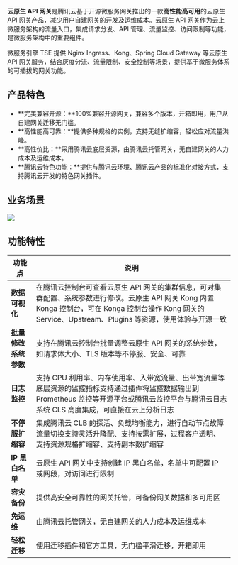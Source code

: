 **云原生 API 网关**是腾讯云基于开源微服务网关推出的一款**高性能高可用**的云原生 API 网关产品，减少用户自建网关的开发及运维成本。云原生 API 网关作为云上微服务架构的流量入口，集成请求分发、API 管理、流量监控、访问限制等功能，是微服务架构中的重要组件。

微服务引擎 TSE 提供 Nginx Ingress、Kong、Spring Cloud Gateway 等云原生 API 网关服务，结合灰度分流、流量限制、安全控制等场景，提供基于微服务体系的可插拔的网关功能。

## 产品特色

- **完美兼容开源：**100%兼容开源网关，兼容多个版本，开箱即用，用户从自建网关迁移无门槛。
- **高性能高可靠：**提供多种规格的实例，支持无缝扩缩容，轻松应对流量洪峰。
- **高性价比：**采用腾讯云底层资源，由腾讯云托管网关，无自建网关的人力成本及运维成本。
- **腾讯云特色功能：**提供与腾讯云环境、腾讯云产品的标准化对接方式，支持腾讯云开发的特色网关插件。

## 业务场景

![](https://qcloudimg.tencent-cloud.cn/raw/bf26b07f8194d01665a7105dfbbc6c6c.png)

## 功能特性

| **功能点**           | **说明**                                                     |
| -------------------- | ------------------------------------------------------------ |
| **数据可视化**       | 在腾讯云控制台可查看云原生 API 网关的集群信息，可对集群配置、系统参数进行修改。云原生 API 网关 Kong 内置 Konga 控制台，可在 Konga 控制台操作 Kong 网关的 Service、Upstream、Plugins 等资源，使用体验与开源一致 |
| **批量修改系统参数** | 支持在腾讯云控制台批量调整云原生 API 网关的系统参数，如请求体大小、TLS 版本等不停服、安全、可靠 |
| **日志监控**         | 支持 CPU 利用率、内存使用率、入带宽流量、出带宽流量等底层资源的监控指标支持通过插件将监控数据输出到 Prometheus 监控等开源平台或腾讯云监控平台与腾讯云日志系统 CLS 高度集成，可直接在云上分析日志 |
| **不停服扩缩容**     | 集成腾讯云 CLB 的探活、负载均衡能力，进行自动节点故障流量切换支持灵活升降配、支持按需扩展，过程客户透明、支持资源规格扩缩容、支持副本数扩缩容 |
| **IP 黑白名单**       | 云原生 API 网关中支持创建 IP 黑白名单，名单中可配置 IP 或网段，对访问进行限制 |
| **容灾备份**         | 提供高安全可靠性的网关托管，可备份网关数据和多可用区         |
| **免运维**           | 由腾讯云托管网关，无自建网关的人力成本及运维成本             |
| **轻松迁移**         | 使用迁移插件和官方工具，无门槛平滑迁移，开箱即用             |
